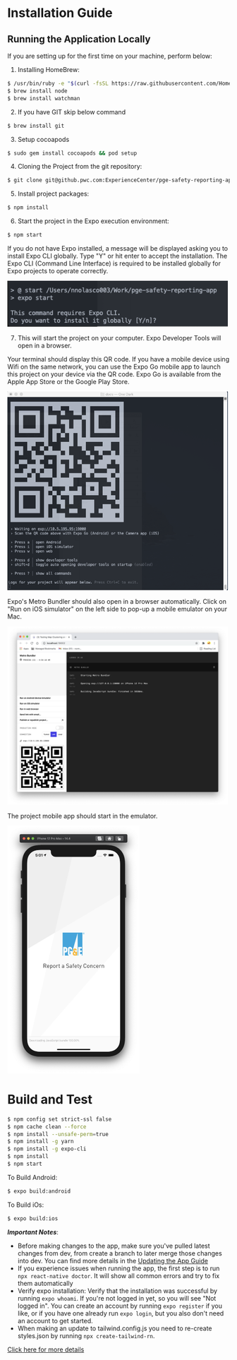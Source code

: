 # Installation Guide

## Running the Application Locally

If you are setting up for the first time on your machine, perform below:
1. Installing HomeBrew:
```sh
$ /usr/bin/ruby -e "$(curl -fsSL https://raw.githubusercontent.com/Homebrew/install/master/install)"
$ brew install node
$ brew install watchman
```
2. If you have GIT skip below command
```sh
$ brew install git
```
3. Setup cocoapods
```sh
$ sudo gem install cocoapods && pod setup
```
4. Cloning the Project from the git repository:
```sh
$ git clone git@github.pwc.com:ExperienceCenter/pge-safety-reporting-app.git
```
5. Install project packages:
```sh
$ npm install
```
6. Start the project in the Expo execution environment:
```sh
$ npm start
```
If you do not have Expo installed, a message will be displayed asking you to install Expo CLI globally. Type "Y" or hit enter to accept the installation. The Expo CLI (Command Line Interface) is required to be installed globally for Expo projects to operate correctly.

<img src="../src/assets/images/readme/expocli.png" width="500" alt="Image of Expo-CLI Installer" />

7. This will start the project on your computer. Expo Developer Tools will open in a browser.

Your terminal should display this QR code. If you have a mobile device using Wifi on the same network, you can use the Expo Go mobile app to launch this project on your device via the QR code. Expo Go is available from the Apple App Store or the Google Play Store.

<img src="../src/assets/images/readme/terminalDevTools.png" width="500" alt="Image of Expo Developer Tools in MacOS Terminal" />

Expo's Metro Bundler should also open in a browser automatically. Click on "Run on iOS simulator" on the left side to pop-up a mobile emulator on your Mac.

<img src="../src/assets/images/readme/browserDevTools.png" width="500" alt="Image of Expo Developer Tools in MacOS Browser" />

The project mobile app should start in the emulator.

<img src="../src/assets/images/readme/iphone12emulator.png" width="300" alt="Image of Expo iPhone Emulator" />

# Build and Test

```sh
$ npm config set strict-ssl false
$ npm cache clean --force
$ npm install --unsafe-perm=true
$ npm install -g yarn
$ npm install -g expo-cli
$ npm install
$ npm start
```
To Build Android:
```sh
$ expo build:android
```
To Build iOs:
```sh
$ expo build:ios
```


***Important Notes***:
- Before making changes to the app, make sure you've pulled latest changes from dev, from create a branch to later merge those changes into dev. You can find more details in the [Updating the App Guide](updating-guide.md)
- If you experience issues when running the app, the first step is to run ```npx react-native doctor```. It will show all common errors and try to fix them automatically
- Verify expo installation: Verify that the installation was successful by running ```expo whoami```. If you're not logged in yet, so you will see "Not logged in". You can create an account by running ```expo register``` if you like, or if you have one already run ```expo login```, but you also don't need an account to get started.
- When making an update to tailwind.config.js you need to re-create styles.json by running ```npx create-tailwind-rn```.

[Click here for more details](https://github.com/vadimdemedes/tailwind-rn)

